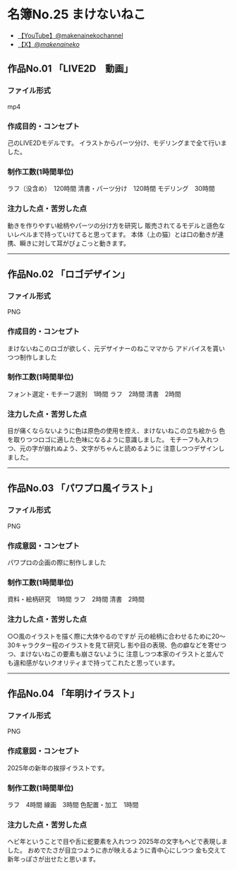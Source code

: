 # 名簿No.25 まけないねこ

- [【YouTube】@makenainekochannel ](https://youtube.com/@makenainekochannel )
- [【X】@_makenaineko_](https://x.com/@_makenaineko_)

## 作品No.01 「LIVE2D　動画」

### ファイル形式

mp4

### 作成目的・コンセプト

己のLIVE2Dモデルです。
イラストからパーツ分け、モデリングまで全て行いました。

### 制作工数(1時間単位)

ラフ（没含め）　120時間
清書・パーツ分け　120時間
モデリング　30時間

### 注力した点・苦労した点

動きを作りやすい絵柄やパーツの分け方を研究し
販売されてるモデルと遜色ないレベルまで持っていけてると思ってます。
本体（上の猫）とは口の動きが連携、瞬きに対して耳がぴょこっと動きます。

---

## 作品No.02 「ロゴデザイン」

### ファイル形式

PNG

### 作成目的・コンセプト

まけないねこのロゴが欲しく、元デザイナーのねこママから
アドバイスを貰いつつ制作しました

### 制作工数(1時間単位)

フォント選定・モチーフ選別　1時間
ラフ　2時間
清書　2時間

### 注力した点・苦労した点

目が痛くならないように色は原色の使用を控え、まけないねこの立ち絵から
色を取りつつロゴに適した色味になるように意識しました。
モチーフも入れつつ、元の字が崩れぬよう、文字がちゃんと読めるように
注意しつつデザインしました。

---

## 作品No.03 「パワプロ風イラスト」

### ファイル形式

PNG

### 作成意図・コンセプト

パワプロの企画の際に制作しました

### 制作工数(1時間単位)

資料・絵柄研究　1時間
ラフ　2時間
清書　2時間

### 注力した点・苦労した点

○○風のイラストを描く際に大体やるのですが
元の絵柄に合わせるために20～30キャラクター程のイラストを見て研究し
影や目の表現、色の癖などを寄せつつ、まけないねこの要素も崩さないように
注意しつつ本家のイラストと並んでも違和感がないクオリティまで持ってこれたと思っています。

---

## 作品No.04 「年明けイラスト」

### ファイル形式

PNG

### 作成意図・コンセプト

2025年の新年の挨拶イラストです。

### 制作工数(1時間単位)

ラフ　4時間
線画　3時間
色配置・加工　1時間

### 注力した点・苦労した点

ヘビ年ということで目や舌に蛇要素を入れつつ
2025年の文字もヘビで表現しました。
おめでたさが目立つように赤が映えるように青中心にしつつ
金も交えて新年っぽさが出せたと思います。